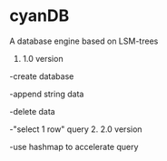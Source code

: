 # cyanDB
A database engine based on LSM-trees


1. 1.0 version
  <p></p>-create database
  <p></p>-append string data 
  <p></p>-delete data 
  <p></p>-"select 1 row" query
2. 2.0 version
  <p></p>-use hashmap to accelerate query
